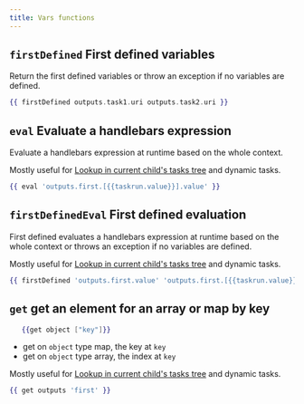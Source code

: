 ```yaml
---
title: Vars functions
---
```


## `firstDefined` First defined variables

Return the first defined variables or throw an exception if no variables are defined.

```handlebars
{{ firstDefined outputs.task1.uri outputs.task2.uri }}
```

## `eval` Evaluate a handlebars expression

Evaluate a handlebars expression at runtime based on the whole context.

Mostly useful for [Lookup in current child's tasks tree](../02b.using-expressions.md#parents-with-flowable-task) and dynamic tasks.


```handlebars
{{ eval 'outputs.first.[{{taskrun.value}}].value' }}
```

## `firstDefinedEval` First defined evaluation

First defined evaluates a handlebars expression at runtime based on the whole context or throws an exception if no variables are defined.

Mostly useful for [Lookup in current child's tasks tree](../02b.using-expressions.md#parents-with-flowable-task) and dynamic tasks.


```handlebars
{{ firstDefined 'outputs.first.value' 'outputs.first.[{{taskrun.value}}].value' }}
```

## `get` get an element for an array or map by key
```handlebars
   {{get object ["key"]}}
```

* get on `object` type map, the key at `key`
* get on `object` type array, the index at `key`

Mostly useful for [Lookup in current child's tasks tree](../02b.using-expressions.md#parents-with-flowable-task) and dynamic tasks.

```handlebars
{{ get outputs 'first' }}
```

